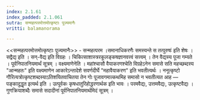 ```yaml
---
index: 2.1.61
index_padded: 2.1.061
sutra: सन्महत्परमोत्तमोत्कृष्टाः पूज्यमानैः
vritti: balamanorama

---
```

<<सन्महत्परमोत्तमोत्कृष्टाः पूज्यमानैः>> - सन्महत्परम ।समानाधिकरणैः समस्यन्ते स तत्पुरुषः॑ इति शेषः । सद्वैद्य इति । सन्-वैद्य इति विग्रहः । चिकित्साशास्त्ररकूलङ्कषज्ञानवत्त्वं सत्त्वम् । तेन वैद्यस्य पूजा गम्यते । पूर्वनिपातनियमार्थं सूत्रम् । वक्ष्यमाणेनेति । महांश्चासौ वैयाकरणश्चेति विग्रहेऽनेन समासे सति महच्छब्दस्य "आन्महतः" इति वक्ष्यमाणेन आकारेऽन्तादेशे सवर्णदीर्घे "महावैयाकरण" इति भवतीत्यर्थः । ननूत्कृष्टो गौरित्यत्रोत्कृष्टशब्दस्याऽतिशयितवाचितया तेन गोः पूजावगमात्कथमिह समासो न भवतीत्यत आह — पङ्कादुद्धृत इत्यर्थ इति । उत्पूर्वकः कृषधातुरिहोद्धरणार्थक इति भावः । परमवैद्यः, उत्तमवैद्यः, उत्कृष्टवैद्यः । गुणक्रियाशब्दैः समासे सदादीनां पूर्वनिपातनियमार्थमिदं सूत्रम् । 